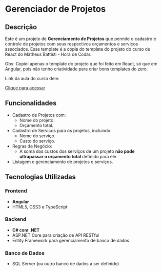 # Gerenciador de Projetos

## Descrição
Este é um projeto de **Gerenciamento de Projetos** que permite o cadastro e controle de projetos com seus respectivos orçamentos e serviços associados. Esse template é a cópia do template do projeto do curso de React do Matheus Battisti - Hora de Codar.

Obs: Copiei apenas o template do projeto que foi feito em React, só que em Angular, pois não tenho criatividade para criar bons templates do zero.

Link da aula do curso dele:

<a href="(https://www.youtube.com/watch?v=OinwLJg8k88&list=LL&index=1&t=65s)" target="_blank">Clique para acessar</a>

## Funcionalidades
- Cadastro de Projetos com:
  - Nome do projeto.
  - Orçamento total.
- Cadastro de Serviços para os projetos, incluindo:
  - Nome do serviço.
  - Custo do serviço.
- Regras de Negócio:
  - A soma dos custos dos serviços de um projeto **não pode ultrapassar o orçamento total** definido para ele.
- Listagem e gerenciamento de projetos e serviços.

## Tecnologias Utilizadas

### Frontend
- **Angular**
- HTML5, CSS3 e TypeScript

### Backend
- **C# com .NET**
- ASP.NET Core para criação de API RESTful
- Entity Framework para gerenciamento de banco de dados

### Banco de Dados
- SQL Server (ou outro banco de dados a ser definido)
